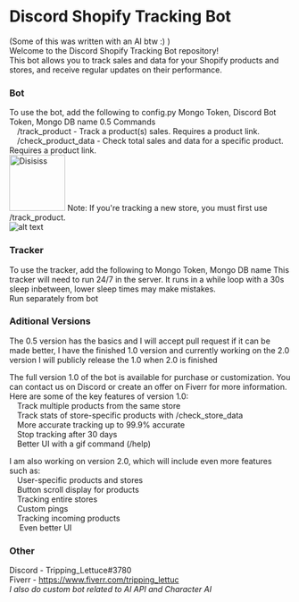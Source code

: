 # Discord Shopify Tracking Bot

(Some of this was written with an AI btw :) )<br>
Welcome to the Discord Shopify Tracking Bot repository! <br>
This bot allows you to track sales and data for your Shopify products and stores, and receive regular updates on their performance.<br>

### Bot
To use the bot, add the following to config.py Mongo Token, Discord Bot Token, Mongo DB name
0.5 Commands<br>
    &emsp;/track_product - Track a product(s) sales. Requires a product link.<br>
    &emsp;/check_product_data - Check total sales and data for a specific product. Requires a product link.<br>
<img src="https://user-images.githubusercontent.com/82426784/226516946-494a2dde-ba5e-47f7-bb89-1ccac2fcfe80.png" alt="Disisiss" style="width: 100px;"/>
Note: If you're tracking a new store, you must first use /track_product.<br>
![alt text](https://cdn.discordapp.com/attachments/1062641874852122735/1080413136441577493/ezgif.com-video-to-gif.gif)

### Tracker
To use the tracker, add the following to  Mongo Token, Mongo DB name
This tracker will need to run 24/7 in the server. It runs in a while loop with a 30s sleep inbetween, lower sleep times may make mistakes.<br>
Run separately from bot<br>


### Aditional Versions 
The 0.5 version has the basics and I will accept pull request if it can be made better, I have the finished 1.0 version and currently working on the 2.0 version
I will publicly release the 1.0 when 2.0 is finished<br>


The full version 1.0 of the bot is available for purchase or customization. You can contact us on Discord or create an offer on Fiverr for more information.<br>
Here are some of the key features of version 1.0:<br>
    &emsp;Track multiple products from the same store<br>
    &emsp;Track stats of store-specific products with /check_store_data<br>
    &emsp;More accurate tracking up to 99.9% accurate<br>
    &emsp;Stop tracking after 30 days<br>
    &emsp;Better UI with a gif command (/help)<br>

I am also working on version 2.0, which will include even more features such as:<br>
    &emsp;User-specific products and stores<br>
    &emsp;Button scroll display for products<br>
    &emsp;Tracking entire stores<br>
    &emsp;Custom pings<br>
    &emsp;Tracking incoming products<br>
   &emsp; Even better UI<br>
    
### Other
Discord - Tripping_Lettuce#3780<br>
Fiverr - https://www.fiverr.com/tripping_lettuc<br>
*I also do custom bot related to AI API and Character AI*<br>


